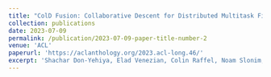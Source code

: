```yaml
---
title: "ColD Fusion: Collaborative Descent for Distributed Multitask Finetuning"
collection: publications
date: 2023-07-09
permalink: /publication/2023-07-09-paper-title-number-2
venue: 'ACL'
paperurl: 'https://aclanthology.org/2023.acl-long.46/'
excerpt: 'Shachar Don-Yehiya, Elad Venezian, Colin Raffel, Noam Slonim, Yoav Katz, and [Leshem Choshen](https://ktilana.wixsite.com/leshem-choshen).'
---
```

